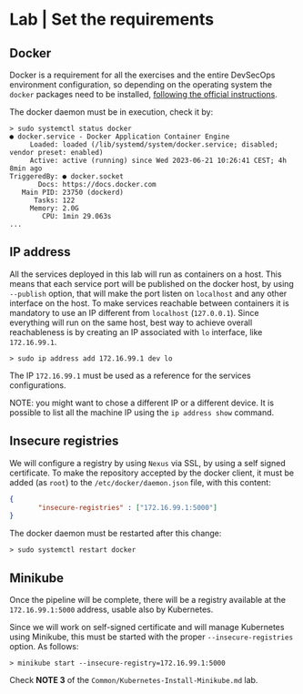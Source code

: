 # Lab | Set the requirements

## Docker

Docker is a requirement for all the exercises and the entire DevSecOps
environment configuration, so depending on the operating system the `docker`
packages need to be installed, [following the official instructions](https://docs.docker.com/engine/install/).

The docker daemon must be in execution, check it by:

```console
> sudo systemctl status docker
● docker.service - Docker Application Container Engine
     Loaded: loaded (/lib/systemd/system/docker.service; disabled; vendor preset: enabled)
     Active: active (running) since Wed 2023-06-21 10:26:41 CEST; 4h 8min ago
TriggeredBy: ● docker.socket
       Docs: https://docs.docker.com
   Main PID: 23750 (dockerd)
      Tasks: 122
     Memory: 2.0G
        CPU: 1min 29.063s
...
```

## IP address

All the services deployed in this lab will run as containers on a host.
This means that each service port will be published on the docker host, by
using `--publish` option, that will make the port listen on `localhost` and
any other interface on the host.
To make services reachable between containers it is mandatory to use an IP
different from `localhost` (`127.0.0.1`).
Since everything will run on the same host, best way to achieve overall
reachableness is by creating an IP associated with `lo` interface, like
`172.16.99.1`.

```console
> sudo ip address add 172.16.99.1 dev lo
```

The IP `172.16.99.1` must be used as a reference for the services
configurations.

NOTE: you might want to chose a different IP or a different device. It is
possible to list all the machine IP using the `ip address show` command.

## Insecure registries

We will configure a registry by using `Nexus` via SSL, by using a self signed
certificate. To make the repository accepted by the docker client, it must be
added (as `root`) to the `/etc/docker/daemon.json` file, with this content:

```json
{
       "insecure-registries" : ["172.16.99.1:5000"]
}
```

The docker daemon must be restarted after this change:

```console
> sudo systemctl restart docker
```

## Minikube

Once the pipeline will be complete, there will be a registry available at the
`172.16.99.1:5000` address, usable also by Kubernetes.

Since we will work on self-signed certificate and will manage Kubernetes
using Minikube, this must be started with the proper `--insecure-registries`
option.
As follows:

```console
> minikube start --insecure-registry=172.16.99.1:5000
```

Check **NOTE 3** of the `Common/Kubernetes-Install-Minikube.md` lab.
